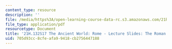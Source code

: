 ```yaml
---
content_type: resource
description: ''
file: /media/https%3A/open-learning-course-data-rc.s3.amazonaws.com/21h-132-the-ancient-world-rome-spring-2017/705d93cc8cfeafa99418cb2756447188_MIT21H_132S17_RomanArmy.pdf
file_type: application/pdf
resourcetype: Document
title: '21H.132S17 The Ancient World: Rome - Lecture Slides: The Roman Army'
uid: 705d93cc-8cfe-afa9-9418-cb2756447188
---
```

